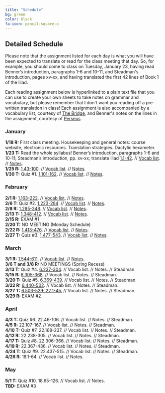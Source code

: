 ```yaml
---
title: "Schedule"
bg: green
color: black
fa-icon: pencil-square-o
---
```


## Detailed Schedule
Please note that the assignment listed for each day is what you will have been expected to translate or read for the class meeting that day. So, for example, you should come to class on Tuesday, January 23, having read Benner’s introduction, paragraphs 1-6 and 10-11, and Steadman's introduction, pages xv-xx, and having translated the first 42 lines of Book 1 of the Iliad.  

Each reading assignment below is hyperlinked to a plain text file that you can use to create your own sheets to take notes on grammar and vocabulary, but please remember that I don't want you reading off a pre-written translation in class! Each assignment is also accompanied by a vocabulary list, courtesy of [The Bridge](http://bridge.haverford.edu), and Benner's notes on the lines in the assignment, courtesy of [Perseus](http://www.perseus.tufts.edu/hopper/text?doc=Perseus:text:1999.04.0083).

### January
**1/18 R:** First class meeting. Housekeeping and general notes: course website, electronic resources. Translation strategies. Dactylic hexameter.  
**1/23 T:** Read the whole syllabus! Benner’s introduction, paragraphs 1-6 and 10-11; Steadman’s introduction, pp. xv-xx; translate Iliad [1.1-42](https://dlibatique.github.io/files/plain_text/1-23_1.1-42.txt). // [Vocab list](https://dlibatique.github.io/files/bridge_vocab_lists/1-23_1.1-42.pdf). // [Notes](https://dlibatique.github.io/files/benner_notes/1-23_1.1-42.pdf).  
**1/25 R:** [1.43-100](https://dlibatique.github.io/files/plain_text/1-25_1.43-100.txt). // [Vocab list](https://dlibatique.github.io/files/bridge_vocab_lists/1-25_1.43-100.pdf). // [Notes](https://dlibatique.github.io/files/benner_notes/1-25_1.43-100.pdf).  
**1/30 T:** Quiz #1. [1.101-162](https://dlibatique.github.io/files/plain_text/1-30_1.101-162.txt). // [Vocab list](https://dlibatique.github.io/files/bridge_vocab_lists/1-30_1.101-162.pdf). // [Notes](https://dlibatique.github.io/files/benner_notes/1-30_1.101-162.pdf).  

### February
**2/1 R:** [1.163-222](https://dlibatique.github.io/files/plain_text/2-01_1.163-222.txt). // [Vocab list](https://dlibatique.github.io/files/bridge_vocab_lists/2-01_1.163-222.pdf). // [Notes](https://dlibatique.github.io/files/benner_notes/2-01_1.163-222.pdf).  
**2/6 T:** Quiz #2. [1.223-284](https://dlibatique.github.io/files/plain_text/2-06_1.223-284.txt). // [Vocab list](https://dlibatique.github.io/files/bridge_vocab_lists/2-06_1.223-284.pdf). // [Notes](https://dlibatique.github.io/files/benner_notes/2-06_1.223-284.pdf).  
**2/8 R:** [1.285-348](https://dlibatique.github.io/files/plain_text/2-06_1.223-284.txt). // [Vocab list](https://dlibatique.github.io/files/bridge_vocab_lists/2-08_1.285-348.pdf). // [Notes](https://dlibatique.github.io/files/benner_notes/2-08_1.285-348.pdf).  
**2/13 T:** [1.348-412](https://dlibatique.github.io/files/plain_text/2-13_1.348-412.txt). // [Vocab list](https://dlibatique.github.io/files/bridge_vocab_lists/2-13_1.348-412.pdf). // [Notes](https://dlibatique.github.io/files/benner_notes/2-13_1.348-412.pdf).  
**2/15 R:** EXAM #1  
**2/20 T:** NO MEETING (Monday Schedule)  
**2/22 R:** [1.413-476](https://dlibatique.github.io/files/plain_text/2-22_1.413-476.txt). // [Vocab list](https://dlibatique.github.io/files/bridge_vocab_lists/2-22_1.413-476.pdf). // [Notes](https://dlibatique.github.io/files/benner_notes/2-22_1.413-476.pdf).  
**2/27 T:** Quiz #3. [1.477-543](https://dlibatique.github.io/files/plain_text/2-27_1.477-543.txt). // [Vocab list](https://dlibatique.github.io/files/bridge_vocab_lists/2-27_1.477-543.pdf). // [Notes](https://dlibatique.github.io/files/benner_notes/2-27_1.477-543.pdf).  

### March
**3/1 R:** [1.544-611](https://dlibatique.github.io/files/plain_text/3-01_1.544-611.txt). // [Vocab list](https://dlibatique.github.io/files/bridge_vocab_lists/3-01_1.544-611.pdf). // [Notes](https://dlibatique.github.io/files/benner_notes/3-01_1.544-611.pdf).  
**3/6 T and 3/8 R:** NO MEETINGS (Spring Recess)  
**3/13 T:** Quiz #4. [6.237-304](https://dlibatique.github.io/files/plain_text/3-13_6.237-304.txt). // Vocab list. // Notes. // Steadman.  
**3/15 R:** [6.305-368](https://dlibatique.github.io/files/plain_text/3-15_6.305-368.txt). // Vocab list. // Notes. // Steadman.    
**3/20 T:** Quiz #5. [6.369-439](https://dlibatique.github.io/files/plain_text/3-20_6.369-439.txt). // Vocab list. // Notes. // Steadman.  
**3/22 R:** [6.440-502](https://dlibatique.github.io/files/plain_text/3-22_6.440-502.txt). // Vocab list. // Notes. // Steadman.  
**3/27 T:** [6.503-529; 22.1-45.](https://dlibatique.github.io/files/plain_text/3-27_6.503-529_22.1-45.txt) // Vocab list. // Notes. // Steadman.  
**3/29 R:** EXAM #2  

### April
**4/3 T:** Quiz #6. 22.46-106. // Vocab list. // Notes. // Steadman.  
**4/5 R:** 22.107-167. // Vocab list. // Notes. // Steadman.  
**4/10 T:** Quiz #7. 22.168-237. // Vocab list. // Notes. // Steadman.  
**4/12 R:** 22.238-305. // Vocab list. // Notes. // Steadman.  
**4/17 T:** Quiz #8. 22.306-366. // Vocab list. // Notes. // Steadman.  
**4/19 R:** 22.367-436. // Vocab list. // Notes. // Steadman.  
**4/24 T:** Quiz #9. 22.437-515. // Vocab list. // Notes. // Steadman.  
**4/26 R:** 18.1-64. // Vocab list. // Notes.    

### May
**5/1 T:** Quiz #10. 18.65-126. // Vocab list. // Notes.  
**TBD:** EXAM #3

